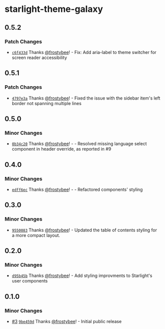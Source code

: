 # starlight-theme-galaxy

## 0.5.2

### Patch Changes

- [`c6f433d`](https://github.com/frostybee/starlight-theme-galaxy/commit/c6f433d86d248a8cf1dc6eb14ed7887a3c28f147) Thanks [@frostybee](https://github.com/frostybee)! - Fix: Add aria-label to theme switcher for screen reader accessibility

## 0.5.1

### Patch Changes

- [`4797e3a`](https://github.com/frostybee/starlight-theme-galaxy/commit/4797e3a32d71c98bd53df77eb8f628b170863106) Thanks [@frostybee](https://github.com/frostybee)! - Fixed the issue with the sidebar item's left border not spanning multiple lines

## 0.5.0

### Minor Changes

- [`0b34c20`](https://github.com/frostybee/starlight-theme-galaxy/commit/0b34c202b5e312364b924e5270274645dab54f68) Thanks [@frostybee](https://github.com/frostybee)! - - Resolved missing language select component in header override, as reported in #9

## 0.4.0

### Minor Changes

- [`edff6ec`](https://github.com/frostybee/starlight-theme-galaxy/commit/edff6ece78c07edbf4a5b9ae84bac8cf5c13b960) Thanks [@frostybee](https://github.com/frostybee)! - - Refactored components' styling

## 0.3.0

### Minor Changes

- [`9550083`](https://github.com/frostybee/starlight-theme-galaxy/commit/9550083548be49ab9754d5a8fb2cc46073b08936) Thanks [@frostybee](https://github.com/frostybee)! - Updated the table of contents styling for a more compact layout.

## 0.2.0

### Minor Changes

- [`d95b45b`](https://github.com/frostybee/starlight-theme-galaxy/commit/d95b45ba35f404c16809bddba1b2d62623d51193) Thanks [@frostybee](https://github.com/frostybee)! - Add styling improvments to Starlight's user components

## 0.1.0

### Minor Changes

- [#3](https://github.com/frostybee/starlight-theme-galaxy/pull/3) [`9be459d`](https://github.com/frostybee/starlight-theme-galaxy/commit/9be459d58e42e7a444fffada34947ac69768dc03) Thanks [@frostybee](https://github.com/frostybee)! - Initial public release
